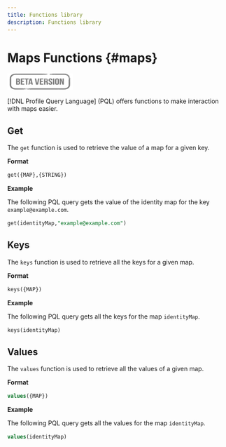 ```yaml
---
title: Functions library
description: Functions library
---
```

# Maps Functions {#maps}

![](../../assets/do-not-localize/badge.png)

[!DNL Profile Query Language] (PQL) offers functions to make interaction with maps easier. 

## Get

The `get` function is used to retrieve the value of a map for a given key.

**Format**

```sql
get({MAP},{STRING})
```

**Example**

The following PQL query gets the value of the identity map for the key `example@example.com`.

```sql
get(identityMap,"example@example.com")
```

## Keys

The `keys` function is used to retrieve all the keys for a given map.

**Format**

```sql
keys({MAP})
```

**Example**

The following PQL query gets all the keys for the map `identityMap`.

```sql
keys(identityMap)
```

## Values

The `values` function is used to retrieve all the values of a given map.

**Format**

```sql
values({MAP})
```

**Example**

The following PQL query gets all the values for the map `identityMap`.

```sql
values(identityMap)
```
